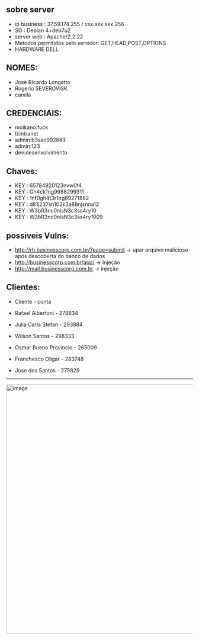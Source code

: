 ## sobre server
- ip business : 37.59.174.255  / xxx.xxx.xxx.256
- SO : Debian 4+deb7u2
- server web : Apache/2.2.22
- Metodos permitidos pelo servidor: GET,HEAD,POST,OPTIONS   
- HARDWARE DELL

## NOMES:
- José RIcardo Longatto
- Rogerio SEVEROVISK
- camila

## CREDENCIAIS:
- moikano:fuck
- ti:intranet 
- admin:b3sac992883
- admin:123
- dev:desenvolvimento

## Chaves:
- KEY : 65784920123nvw0f4 
- KEY : Gh4ck1ng9988299311
- KEY : 1nf0gh4t3r1ng89271882
- KEY : d81j237sh102k3a88njsnna12
- KEY : W3bR3nc0nisN3c3ss4ry10
- KEY : W3bR3nc0nisN3c3ss4ry1009

## possiveis Vulns: 
- http://rh.businesscorp.com.br/?page=submit -> upar arquivo malicioso após descoberta do banco de dados
- http://businesscorp.com.br/app/ -> Injeção
- http://mail.businesscorp.com.br -> injeção


## Clientes:
- Cliente - conta

- Rafael Albertoni - 278834
- Julia Carla Stefan - 293884
- Wilson Santos - 298333
- Osmar Bueno Provincio - 265009 
- Franchesco Oligar - 283748
- Jose dos Santos - 275829


--- 


<img width="946" height="674" alt="image" src="https://github.com/user-attachments/assets/7e3fc53f-b892-41c7-bde9-a63f35879021" />
